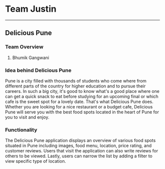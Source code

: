 # Team Justin
---
## Delicious Pune
### Team Overview
1. Bhumik Gangwani
### Idea behind Delicious Pune
Pune is a city filled with thousands of students who come where from different parts of the country for higher education and to pursue their careers. In such a big city, it's good to know what's a good place where one can get a quick snack to eat before studying for an upcoming final or which cafe is the sweet spot for a lovely date. That's what Delicious Pune does. Whether you are looking for a nice restaurant or a budget cafe, Delicious Pune will serve you with the best food spots located in the heart of Pune for you to visit and enjoy.
### Functionality
The Delicious Pune application displays an overview of various food spots situated in Pune including images, food menu, location, price rating, and customer reviews. Users that visit the application can also write reviews for others to be viewed. Lastly, users can narrow the list by adding a filter to view specific type of location.